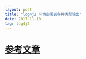 ```yaml
---
layout: post
title: "log4j2 环境部署到各种类型输出"
date: 2017-11-10
tag: log4j2 
--- 
```

# **[参考文章](https://blog.csdn.net/bestcxx/article/details/54564687)**
